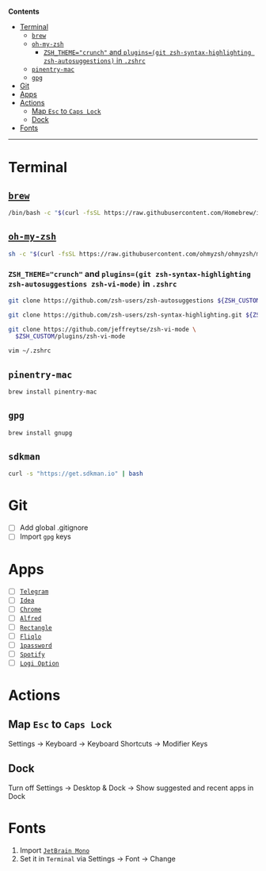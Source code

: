 **Contents**

<!-- TOC -->
* [Terminal](#terminal)
  * [`brew`](#brew)
  * [`oh-my-zsh`](#oh-my-zsh)
    * [`ZSH_THEME="crunch"` and `plugins=(git zsh-syntax-highlighting zsh-autosuggestions)` in `.zshrc`](#zsh_themecrunch-and-pluginsgit-zsh-syntax-highlighting-zsh-autosuggestions-in-zshrc)
  * [`pinentry-mac`](#pinentry-mac)
  * [`gpg`](#gpg)
* [Git](#git)
* [Apps](#apps)
* [Actions](#actions)
  * [Map `Esc` to `Caps Lock`](#map-esc-to-caps-lock)
  * [Dock](#dock)
* [Fonts](#fonts)
<!-- TOC -->

---

# Terminal

## [`brew`](https://brew.sh/)

```bash
/bin/bash -c "$(curl -fsSL https://raw.githubusercontent.com/Homebrew/install/HEAD/install.sh)"
```

## [`oh-my-zsh`](https://ohmyz.sh/)

```bash
sh -c "$(curl -fsSL https://raw.githubusercontent.com/ohmyzsh/ohmyzsh/master/tools/install.sh)"
```

### `ZSH_THEME="crunch"` and `plugins=(git zsh-syntax-highlighting zsh-autosuggestions zsh-vi-mode)` in `.zshrc`

```bash
git clone https://github.com/zsh-users/zsh-autosuggestions ${ZSH_CUSTOM:-~/.oh-my-zsh/custom}/plugins/zsh-autosuggestions
```

```bash
git clone https://github.com/zsh-users/zsh-syntax-highlighting.git ${ZSH_CUSTOM:-~/.oh-my-zsh/custom}/plugins/zsh-syntax-highlighting
```

```bash
git clone https://github.com/jeffreytse/zsh-vi-mode \
  $ZSH_CUSTOM/plugins/zsh-vi-mode
```

```bash
vim ~/.zshrc
```

## `pinentry-mac`

```bash
brew install pinentry-mac
```

## `gpg`

```bash
brew install gnupg
```

## `sdkman`

```bash
curl -s "https://get.sdkman.io" | bash
```

# Git

- [ ] Add global .gitignore
- [ ] Import `gpg` keys

# Apps

- [ ] [`Telegram`](https://macos.telegram.org/)
- [ ] [`Idea`](https://www.jetbrains.com/idea/download/?section=mac)
- [ ] [`Chrome`](https://www.google.com/intl/en/chrome/)
- [ ] [`Alfred`](https://www.alfredapp.com/)
- [ ] [`Rectangle`](https://rectangleapp.com/)
- [ ] [`Fliqlo`](https://fliqlo.com/)
- [ ] [`1password`](https://support.1password.com/get-the-apps/)
- [ ] [`Spotify`](https://www.spotify.com/us/download/mac/)
- [ ] [`Logi Option`](https://www.logitech.com/en-us/setup/mxsetup/logi-options.html)

# Actions

## Map `Esc` to `Caps Lock`

Settings -> Keyboard -> Keyboard Shortcuts -> Modifier Keys

## Dock

Turn off Settings -> Desktop & Dock -> Show suggested and recent apps in Dock

# Fonts 

1. Import [`JetBrain Mono`](https://www.jetbrains.com/lp/mono/)
2. Set it in `Terminal` via Settings -> Font -> Change
